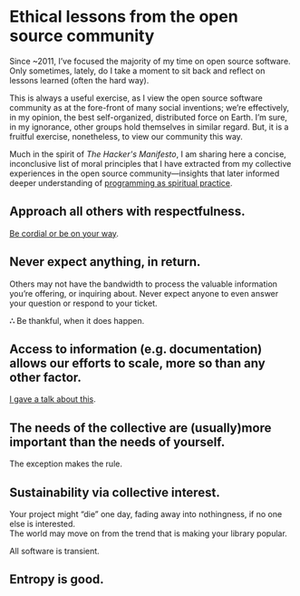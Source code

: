 # Ethical lessons from the open source community

  Since \~2011, I’ve focused the majority of my time on open source software. Only sometimes, lately, do I take a moment to sit back and reflect on lessons learned (often the hard way).

 This is always a useful exercise, as I view the open source software community as at the fore\-front of many social inventions; we’re effectively, in my opinion, the best self\-organized, distributed force on Earth. I’m sure, in my ignorance, other groups hold themselves in similar regard. But, it is a fruitful exercise, nonetheless, to view our community this way.

 Much in the spirit of *The Hacker's Manifesto*, I am sharing here a concise, inconclusive list of moral principles that I have extracted from my collective experiences in the open source community—insights that later informed deeper understanding of [programming as spiritual practice](/essays/2025-08-26-programming_as_spiritual_practice).

  ## **Approach all others with respectfulness.**

 [Be cordial or be on your way](https://www.kennethreitz.org/essays/be-cordial-or-be-on-your-way).  


 ## **Never expect anything, in return.**

 Others may not have the bandwidth to process the valuable information you’re offering, or inquiring about. Never expect anyone to even answer your question or respond to your ticket.  
  
**∴** Be thankful, when it does happen.  


 ## **Access to information (e.g. documentation) allows our efforts to scale, more so than any other factor.**

 [I gave a talk about this](https://www.kennethreitz.org/talks#/documentation-is-king/).

  ## **The needs of the collective are (usually)more important than the needs of yourself**.

 The exception makes the rule.

 ## **Sustainability via collective interest**.

   
Your project might “die” one day, fading away into nothingness, if no one else is interested.  
 The world may move on from the trend that is making your library popular.   
  
All software is transient.   


 ## **Entropy is good**.

 



 